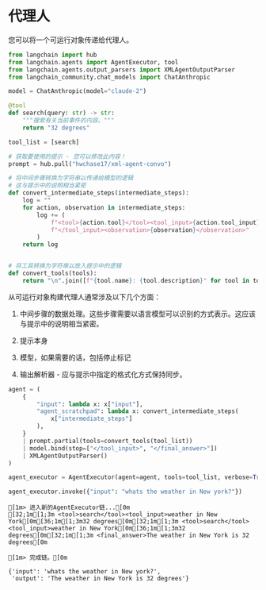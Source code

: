 # 代理人

您可以将一个可运行对象传递给代理人。

```python
from langchain import hub
from langchain.agents import AgentExecutor, tool
from langchain.agents.output_parsers import XMLAgentOutputParser
from langchain_community.chat_models import ChatAnthropic
```

```python
model = ChatAnthropic(model="claude-2")
```

```python
@tool
def search(query: str) -> str:
    """搜索有关当前事件的内容。"""
    return "32 degrees"
```

```python
tool_list = [search]
```

```python
# 获取要使用的提示 - 您可以修改此内容！
prompt = hub.pull("hwchase17/xml-agent-convo")
```

```python
# 将中间步骤转换为字符串以传递给模型的逻辑
# 这与提示中的说明相当紧密
def convert_intermediate_steps(intermediate_steps):
    log = ""
    for action, observation in intermediate_steps:
        log += (
            f"<tool>{action.tool}</tool><tool_input>{action.tool_input}"
            f"</tool_input><observation>{observation}</observation>"
        )
    return log


# 将工具转换为字符串以放入提示中的逻辑
def convert_tools(tools):
    return "\n".join([f"{tool.name}: {tool.description}" for tool in tools])
```

从可运行对象构建代理人通常涉及以下几个方面：

1. 中间步骤的数据处理。这些步骤需要以语言模型可以识别的方式表示。这应该与提示中的说明相当紧密。

2. 提示本身

3. 模型，如果需要的话，包括停止标记

4. 输出解析器 - 应与提示中指定的格式化方式保持同步。

```python
agent = (
    {
        "input": lambda x: x["input"],
        "agent_scratchpad": lambda x: convert_intermediate_steps(
            x["intermediate_steps"]
        ),
    }
    | prompt.partial(tools=convert_tools(tool_list))
    | model.bind(stop=["</tool_input>", "</final_answer>"])
    | XMLAgentOutputParser()
)
```

```python
agent_executor = AgentExecutor(agent=agent, tools=tool_list, verbose=True)
```

```python
agent_executor.invoke({"input": "whats the weather in New york?"})
```

```
[1m> 进入新的AgentExecutor链...[0m
[32;1m[1;3m <tool>search</tool><tool_input>weather in New York[0m[36;1m[1;3m32 degrees[0m[32;1m[1;3m <tool>search</tool>
<tool_input>weather in New York[0m[36;1m[1;3m32 degrees[0m[32;1m[1;3m <final_answer>The weather in New York is 32 degrees[0m

[1m> 完成链。[0m
```

```
{'input': 'whats the weather in New york?',
 'output': 'The weather in New York is 32 degrees'}
```